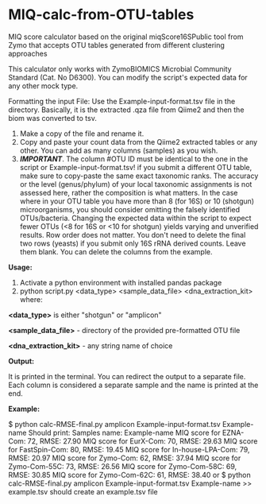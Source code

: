# MIQ-calc-from-OTU-tables
MIQ score calculator based on the original miqScore16SPublic tool from Zymo that accepts OTU tables generated from different clustering approaches

This calculator only works with ZymoBIOMICS Microbial Community Standard (Cat. No D6300). You can modify the script's expected data for any other mock type.

Formatting the input File:
Use the Example-input-format.tsv file in the directory. Basically, it is the extracted .qza file from Qiime2 and then the biom was converted to tsv.
1. Make a copy of the file and rename it. 
2. Copy and paste your count data from the Qiime2 extracted tables or any other. You can add as many columns (samples) as you wish.
3. ***IMPORTANT***. The column #OTU ID must be identical to the one in the script or Example-input-format.tsv! if you submit a different OTU table, make sure to copy-paste the same exact taxonomic ranks. The accuracy or the level (genus/phylum) of your local taxonomic assignments is not assessed here, rather the composition is what matters.
In the case where in your OTU table you have more than 8 (for 16S) or 10 (shotgun) microorganisms, you should consider omitting the falsely identified OTUs/bacteria. Changing the expected data within the script to expect fewer OTUs (<8 for 16S or <10 for shotgun) yields varying and unverified results.
Row order does not matter. You don't need to delete the final two rows (yeasts) if you submit only 16S rRNA derived counts. Leave them blank. You can delete the columns from the example.

**Usage:**
1. Activate a python environment with installed pandas package
2. python script.py <data_type> <sample_data_file> <dna_extraction_kit> where:
   
**<data_type>** is either "shotgun" or "amplicon"

**<sample_data_file>** - directory of the provided pre-formatted OTU file

**<dna_extraction_kit>** - any string name of choice

**Output:**

It is printed in the terminal. You can redirect the output to a separate file. Each column is considered a separate sample and the name is printed at the end.

**Example:** 

$ python calc-RMSE-final.py amplicon Example-input-format.tsv Example-name
Should print:
Samples name: Example-name
MIQ score for EZNA-Com: 72, RMSE: 27.90
MIQ score for EurX-Com: 70, RMSE: 29.63
MIQ score for FastSpin-Com: 80, RMSE: 19.45
MIQ score for In-house-LPA-Com: 79, RMSE: 20.97
MIQ score for Zymo-Com: 62, RMSE: 37.94
MIQ score for Zymo-Com-55C: 73, RMSE: 26.56
MIQ score for Zymo-Com-58C: 69, RMSE: 30.85
MIQ score for Zymo-Com-62C: 61, RMSE: 38.40
or 
$ python calc-RMSE-final.py amplicon Example-input-format.tsv Example-name >> example.tsv
should create an example.tsv file
